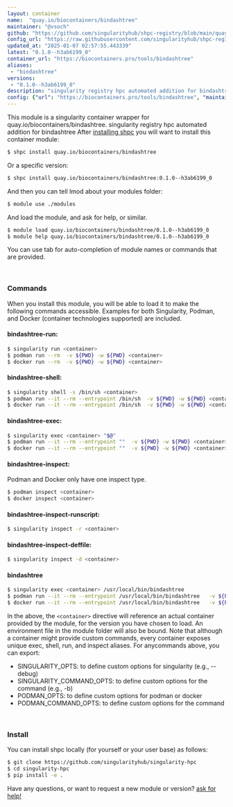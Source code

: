 ```yaml
---
layout: container
name:  "quay.io/biocontainers/bindashtree"
maintainer: "@vsoch"
github: "https://github.com/singularityhub/shpc-registry/blob/main/quay.io/biocontainers/bindashtree/container.yaml"
config_url: "https://raw.githubusercontent.com/singularityhub/shpc-registry/main/quay.io/biocontainers/bindashtree/container.yaml"
updated_at: "2025-01-07 02:57:55.443339"
latest: "0.1.0--h3ab6199_0"
container_url: "https://biocontainers.pro/tools/bindashtree"
aliases:
 - "bindashtree"
versions:
 - "0.1.0--h3ab6199_0"
description: "singularity registry hpc automated addition for bindashtree"
config: {"url": "https://biocontainers.pro/tools/bindashtree", "maintainer": "@vsoch", "description": "singularity registry hpc automated addition for bindashtree", "latest": {"0.1.0--h3ab6199_0": "sha256:f8e2a48517ae821333fd39d3e535753443a7b3e8d628583295d3b628b7a07908"}, "tags": {"0.1.0--h3ab6199_0": "sha256:f8e2a48517ae821333fd39d3e535753443a7b3e8d628583295d3b628b7a07908"}, "docker": "quay.io/biocontainers/bindashtree", "aliases": {"bindashtree": "/usr/local/bin/bindashtree"}}
---
```


This module is a singularity container wrapper for quay.io/biocontainers/bindashtree.
singularity registry hpc automated addition for bindashtree
After [installing shpc](#install) you will want to install this container module:


```bash
$ shpc install quay.io/biocontainers/bindashtree
```

Or a specific version:

```bash
$ shpc install quay.io/biocontainers/bindashtree:0.1.0--h3ab6199_0
```

And then you can tell lmod about your modules folder:

```bash
$ module use ./modules
```

And load the module, and ask for help, or similar.

```bash
$ module load quay.io/biocontainers/bindashtree/0.1.0--h3ab6199_0
$ module help quay.io/biocontainers/bindashtree/0.1.0--h3ab6199_0
```

You can use tab for auto-completion of module names or commands that are provided.

<br>

### Commands

When you install this module, you will be able to load it to make the following commands accessible.
Examples for both Singularity, Podman, and Docker (container technologies supported) are included.

#### bindashtree-run:

```bash
$ singularity run <container>
$ podman run --rm  -v ${PWD} -w ${PWD} <container>
$ docker run --rm  -v ${PWD} -w ${PWD} <container>
```

#### bindashtree-shell:

```bash
$ singularity shell -s /bin/sh <container>
$ podman run --it --rm --entrypoint /bin/sh  -v ${PWD} -w ${PWD} <container>
$ docker run --it --rm --entrypoint /bin/sh  -v ${PWD} -w ${PWD} <container>
```

#### bindashtree-exec:

```bash
$ singularity exec <container> "$@"
$ podman run --it --rm --entrypoint ""  -v ${PWD} -w ${PWD} <container> "$@"
$ docker run --it --rm --entrypoint ""  -v ${PWD} -w ${PWD} <container> "$@"
```

#### bindashtree-inspect:

Podman and Docker only have one inspect type.

```bash
$ podman inspect <container>
$ docker inspect <container>
```

#### bindashtree-inspect-runscript:

```bash
$ singularity inspect -r <container>
```

#### bindashtree-inspect-deffile:

```bash
$ singularity inspect -d <container>
```


#### bindashtree

```bash
$ singularity exec <container> /usr/local/bin/bindashtree
$ podman run --it --rm --entrypoint /usr/local/bin/bindashtree   -v ${PWD} -w ${PWD} <container> -c " $@"
$ docker run --it --rm --entrypoint /usr/local/bin/bindashtree   -v ${PWD} -w ${PWD} <container> -c " $@"
```



In the above, the `<container>` directive will reference an actual container provided
by the module, for the version you have chosen to load. An environment file in the
module folder will also be bound. Note that although a container
might provide custom commands, every container exposes unique exec, shell, run, and
inspect aliases. For anycommands above, you can export:

 - SINGULARITY_OPTS: to define custom options for singularity (e.g., --debug)
 - SINGULARITY_COMMAND_OPTS: to define custom options for the command (e.g., -b)
 - PODMAN_OPTS: to define custom options for podman or docker
 - PODMAN_COMMAND_OPTS: to define custom options for the command

<br>

### Install

You can install shpc locally (for yourself or your user base) as follows:

```bash
$ git clone https://github.com/singularityhub/singularity-hpc
$ cd singularity-hpc
$ pip install -e .
```

Have any questions, or want to request a new module or version? [ask for help!](https://github.com/singularityhub/singularity-hpc/issues)